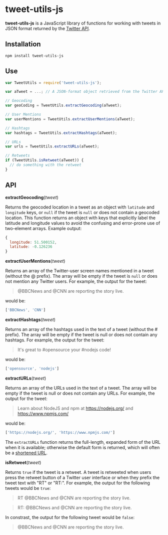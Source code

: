 # tweet-utils-js

**tweet-utils-js** is a JavaScript library of functions for working with tweets in JSON format returned by the [Twitter API](https://dev.twitter.com/rest/public).

## Installation

```
npm install tweet-utils-js
```

## Use

```javascript
var TweetUtils = require('tweet-utils-js');

var aTweet = ...; // A JSON-format object retrieved from the Twitter API

// Geocoding
var geoCoding = TweetUtils.extractGeocoding(aTweet);

// User Mentions
var userMentions = TweetUtils.extractUserMentions(aTweet);

// Hashtags
var hashtags = TweetUtils.extractHashtags(aTweet);

// URLs
var urls = TweetUtils.extractURLs(aTweet);

// Retweets
if (TweetUtils.isRetweet(aTweet)) {
  // do something with the retweet
}
```

## API

**extractGeocoding**(*tweet*)

Returns the geocoded location in a tweet as an object with `latitude` and `longitude` keys, or `null` if the tweet is `null` or does not contain a geocoded location. This function returns an object with keys that explicitly label the latitude and longitude values to avoid the confusing and error-prone use of two-element arrays. Example output:

```javascript
{
  longitude: 51.500152,
  latitude: -0.126236
}
```

**extractUserMentions**(*tweet*)

Returns an array of the Twitter-user screen names mentioned in a tweet (without the @ prefix). The array will be empty if the tweet is `null` or does not mention any Twitter users. For example, the output for the tweet:

> @BBCNews and @CNN are reporting the story live.

would be:

```javascript
['BBCNews', 'CNN']
```

**extractHashtags**(*tweet*)

Returns an array of the hashtags used in the text of a tweet (without the # prefix). The array will be empty if the tweet is null or does not contain any hashtags. For example, the output for the tweet:

> It's great to #opensource your #nodejs code!

would be:

```javascript
['opensource', 'nodejs']
```

**extractURLs**(*tweet*)

Returns an array of the URLs used in the text of a tweet. The array will be empty if the tweet is null or does not contain any URLs. For example, the output for the tweet:

> Learn about NodeJS and npm at https://nodejs.org/ and https://www.npmjs.com/

would be:

```javascript
['https://nodejs.org/', 'https://www.npmjs.com/']
```

The `extractURLs` function returns the full-length, expanded form of the URL when it is available; otherwise the default form is returned, which will often be a [shortened URL](https://en.wikipedia.org/wiki/URL_shortening).

**isRetweet**(*tweet*)

Returns `true` if the tweet is a retweet. A tweet is retweeted when users press the retweet button of a Twitter user interface or when they prefix the tweet text with "RT" or "RT:". For example, the output for the following tweets would be `true`:

> RT @BBCNews and @CNN are reporting the story live.

> RT: @BBCNews and @CNN are reporting the story live.

In constrast, the output for the following tweet would be `false`:

> @BBCNews and @CNN are reporting the story live.
